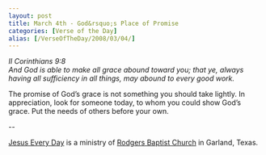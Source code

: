 ```yaml
---
layout: post
title: March 4th - God&rsquo;s Place of Promise
categories: [Verse of the Day]
alias: [/VerseOfTheDay/2008/03/04/]
---
```


_II Corinthians 9:8  
And God is able to make all grace abound toward you; that ye, always
having all sufficiency in all things, may abound to every good work._

The promise of God&rsquo;s grace is not something you should take
lightly. In appreciation, look for someone today, to whom you could
show God&rsquo;s grace. Put the needs of others before your own.

 --

<a href=http://jesuseveryday.net>Jesus Every Day</a> is a ministry of <a href=http://rodgersbaptist.net>Rodgers Baptist Church</a> in Garland, Texas.
